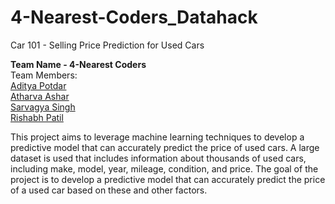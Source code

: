 # 4-Nearest-Coders_Datahack
Car 101 - Selling Price Prediction for Used Cars 

<b>Team Name - 4-Nearest Coders</b>
<br>
Team Members:<br>
<a href="https://github.com/adityapotdar23">Aditya Potdar</a><br>
<a href="https://github.com/AtharvaAshar">Atharva Ashar</a><br>
<a href="https://github.com/Sarvyi">Sarvagya Singh</a><br>
<a href="">Rishabh Patil</a>

This project aims to leverage machine learning techniques to develop a predictive model that can accurately predict the price of used cars. A large dataset is used that includes information about thousands of used cars, including make, model, year, mileage, condition, and price. The goal of the project is to develop a predictive model that can accurately predict the price of a used car based on these and other factors. 
